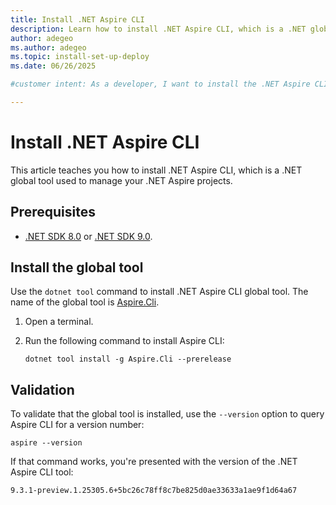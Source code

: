 ```yaml
---
title: Install .NET Aspire CLI
description: Learn how to install .NET Aspire CLI, which is a .NET global tool. Use the .NET Aspire CLI to create, run, and manage .NET Aspire projects.
author: adegeo
ms.author: adegeo
ms.topic: install-set-up-deploy
ms.date: 06/26/2025

#customer intent: As a developer, I want to install the .NET Aspire CLI so that I can create, run, and manage .NET Aspire projects.

---
```


# Install .NET Aspire CLI

This article teaches you how to install .NET Aspire CLI, which is a .NET global tool used to manage your .NET Aspire projects.

## Prerequisites

- [.NET SDK 8.0](https://dotnet.microsoft.com/download/dotnet/8.0) or [.NET SDK 9.0](https://dotnet.microsoft.com/download/dotnet/9.0).

## Install the global tool

Use the `dotnet tool` command to install .NET Aspire CLI global tool. The name of the global tool is [Aspire.Cli](https://www.nuget.org/packages/Aspire.CLI).

01. Open a terminal.
01. Run the following command to install Aspire CLI:

    ```dotnetcli
    dotnet tool install -g Aspire.Cli --prerelease
    ```

## Validation

To validate that the global tool is installed, use the `--version` option to query Aspire CLI for a version number:

```
aspire --version
```

If that command works, you're presented with the version of the .NET Aspire CLI tool:

```
9.3.1-preview.1.25305.6+5bc26c78ff8c7be825d0ae33633a1ae9f1d64a67
```
